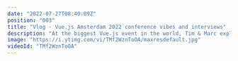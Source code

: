 ```yaml
---
date: "2022-07-27T08:40:09Z"
position: "003"
title: "Vlog - Vue.js Amsterdam 2022 conference vibes and interviews"
description: "At the biggest Vue.js event in the world, Tim & Marc explored backstage. Camera in one hand, microphone in the other, they captured the vibe of the conference in perfect light. This is how \"Intervues\" was born.\n\nThis is Middleware Productions: we film interviews, shoot b-roll, create story arcs, edit, sound edit, and publish the video on the day itself. Film in the morning, show in the afternoon."
image: "https://i.ytimg.com/vi/TMf2WznToOA/maxresdefault.jpg"
videoId: "TMf2WznToOA"
---
```


